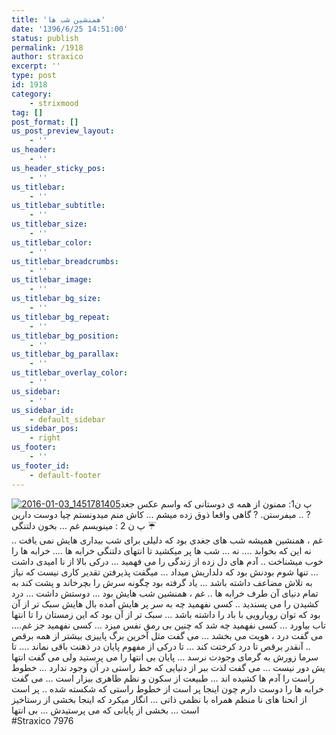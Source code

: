 ```yaml
---
title: 'همنشین شب ها'
date: '1396/6/25 14:51:00'
status: publish
permalink: /1918
author: straxico
excerpt: ''
type: post
id: 1918
category:
    - strixmood
tag: []
post_format: []
us_post_preview_layout:
    - ''
us_header:
    - ''
us_header_sticky_pos:
    - ''
us_titlebar:
    - ''
us_titlebar_subtitle:
    - ''
us_titlebar_size:
    - ''
us_titlebar_color:
    - ''
us_titlebar_breadcrumbs:
    - ''
us_titlebar_image:
    - ''
us_titlebar_bg_size:
    - ''
us_titlebar_bg_repeat:
    - ''
us_titlebar_bg_position:
    - ''
us_titlebar_bg_parallax:
    - ''
us_titlebar_overlay_color:
    - ''
us_sidebar:
    - ''
us_sidebar_id:
    - default_sidebar
us_sidebar_pos:
    - right
us_footer:
    - ''
us_footer_id:
    - default-footer
---
```

[![2016-01-03_1451781405](../../uploads/2016/03/2016-01-03_1451781405-300x300.jpg)](http://localhost/wp-content/uploads/2016/03/2016-01-03_1451781405.jpg)پ ن1: ممنون از همه ی دوستانی که واسم عکس جغد میفرستن. ? گاهی واقعا ذوق زده میشم … کاش منم میدونستم چیا دوست دارین .. ?  
پ ن 2 : مینویسم غم … بخون دلتنگی ☔  
غم ، همنشین همیشه شب های جغدی بود که دلیلی برای شب بیداری هایش نمی یافت .. نه این که بخوابد …. نه … شب ها پر میکشید تا انتهای دلتنگی خرابه ها …. خرابه ها را خوب میشناخت .. آدم های دل زده از زندگی را می فهمید … درکی بالا از نا امیدی داشت … تنها شوم بودنش بود که دلداریش میداد … میگفت پذیرفتن تقدیر کاری نیست که نیاز به تلاش مضاعف داشته باشد … یاد گرفته بود چگونه سرش را بچرخاند و پشت کند به تمام دنیای آن طرف خرابه ها .. غم ، همنشین شب هایش بود … دوستش داشت … درد کشیدن را می پسندید .. کسی نفهمید چه به سر پر هایش آمده بال هایش سبک تر از آن بود که توان رویارویی با باد را داشته باشد … سبک تر از آن بود که این زمستان را تا انتها تاب بیاورد … کسی نفهمید چه شد که چنین بی رمق نفس میزد … کسی نفهمید جز غم…. می گفت درد ، هویت می بخشد … می گفت مثل آخرین برگ پاییزی بیشتر از همه برقص .. آنقدر برقص تا درد کرختت کند … تا درکی از مفهوم پایان در ذهنت باقی نماند …. تا سرما زورش به گرمای وجودت نرسد … پایان بی انتها را می پرستید ولی می گفت انتها یش دور نیست … می گفت لذت ببر از دنیایی که خط راستی در آن وجود ندارد … خطوط راست را آدم ها کشیده اند … طبیعت از سکون و نظم ظاهری بیزار است … می گفت خرابه ها را دوست دارم چون اینجا پر است از خطوط راستی که شکسته شده .. پر است از انحنا های نا منظم همراه با نظمی ذاتی … انگار میکرد که اینجا بخشی از رستاخیز است … بخشی از پایانی که می پرستیدش … بی انتها  
\#Straxico 7976